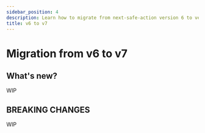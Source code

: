 ```yaml
---
sidebar_position: 4 
description: Learn how to migrate from next-safe-action version 6 to version 7.
title: v6 to v7
---
```


# Migration from v6 to v7

## What's new?

WIP

## BREAKING CHANGES

WIP